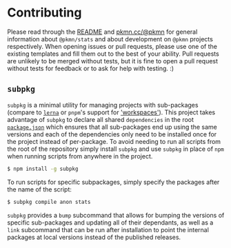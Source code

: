 # Contributing

Please read through the [README](README.md) and [pkmn.cc/@pkmn](https://pkmn.cc/@pkmn/) for general
information about `@pkmn/stats` and about development on `@pkmn` projects respectively. When opening
issues or pull requests, please use one of the existing templates and fill them out to the best of
your ability. Pull requests are unlikely to be merged without tests, but it is fine to open a pull
request without tests for feedback or to ask for help with testing. :)

## `subpkg`

`subpkg` is a minimal utility for managing projects with sub-packages (compare to
[`lerna`](https://github.com/lerna/lerna) or `pnpm`'s support for
['workspaces'](https://pnpm.js.org/en/workspaces)). This project takes advantage of `subpkg` to
declare all shared `dependencies` in the root [`package.json`](package.json) which ensures that all
sub-packages end up using the same versions and each of the dependencies only need to be installed
once for the project instead of per-package. To avoid needing to run all scripts from the root of
the repository simply install `subpkg` and use `subpkg` in place of `npm` when running scripts from
anywhere in the project.

```sh
$ npm install -g subpkg
```

To run scripts for specific subpackages, simply specify the packages after the name of the script:

```sh
$ subpkg compile anon stats
```

`subpkg` provides a `bump` subcommand that allows for bumping the versions of specific
sub-packages and updating all of their dependants, as well as a `link` subcommand that can be run
after installation to point the internal packages at local versions instead of the published
releases.
